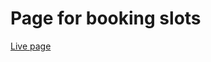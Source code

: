# Page for booking slots

[Live page]([https://nuxt.com/docs/getting-started/introduction](https://termini-si.vercel.app/))
